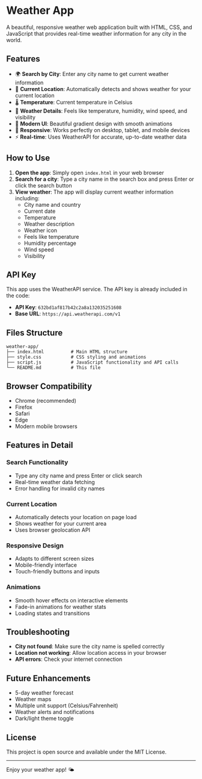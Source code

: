# Weather App

A beautiful, responsive weather web application built with HTML, CSS, and JavaScript that provides real-time weather information for any city in the world.

## Features

- 🌍 **Search by City**: Enter any city name to get current weather information
- 📍 **Current Location**: Automatically detects and shows weather for your current location
- 🌡️ **Temperature**: Current temperature in Celsius
- 💨 **Weather Details**: Feels like temperature, humidity, wind speed, and visibility
- 🎨 **Modern UI**: Beautiful gradient design with smooth animations
- 📱 **Responsive**: Works perfectly on desktop, tablet, and mobile devices
- ⚡ **Real-time**: Uses WeatherAPI for accurate, up-to-date weather data

## How to Use

1. **Open the app**: Simply open `index.html` in your web browser
2. **Search for a city**: Type a city name in the search box and press Enter or click the search button
3. **View weather**: The app will display current weather information including:
   - City name and country
   - Current date
   - Temperature
   - Weather description
   - Weather icon
   - Feels like temperature
   - Humidity percentage
   - Wind speed
   - Visibility

## API Key

This app uses the WeatherAPI service. The API key is already included in the code:
- **API Key**: `632bd1af817b42c2a8a132035251608`
- **Base URL**: `https://api.weatherapi.com/v1`

## Files Structure

```
weather-app/
├── index.html          # Main HTML structure
├── style.css           # CSS styling and animations
├── script.js           # JavaScript functionality and API calls
└── README.md           # This file
```

## Browser Compatibility

- Chrome (recommended)
- Firefox
- Safari
- Edge
- Modern mobile browsers

## Features in Detail

### Search Functionality
- Type any city name and press Enter or click search
- Real-time weather data fetching
- Error handling for invalid city names

### Current Location
- Automatically detects your location on page load
- Shows weather for your current area
- Uses browser geolocation API

### Responsive Design
- Adapts to different screen sizes
- Mobile-friendly interface
- Touch-friendly buttons and inputs

### Animations
- Smooth hover effects on interactive elements
- Fade-in animations for weather stats
- Loading states and transitions

## Troubleshooting

- **City not found**: Make sure the city name is spelled correctly
- **Location not working**: Allow location access in your browser
- **API errors**: Check your internet connection

## Future Enhancements

- 5-day weather forecast
- Weather maps
- Multiple unit support (Celsius/Fahrenheit)
- Weather alerts and notifications
- Dark/light theme toggle

## License

This project is open source and available under the MIT License.

---

Enjoy your weather app! 🌤️
